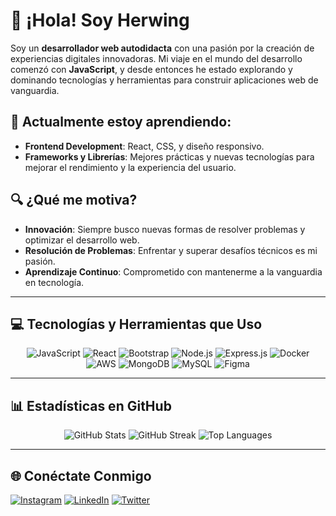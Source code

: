 # 👋 ¡Hola! Soy Herwing

Soy un **desarrollador web autodidacta** con una pasión por la creación de experiencias digitales innovadoras. Mi viaje en el mundo del desarrollo comenzó con **JavaScript**, y desde entonces he estado explorando y dominando tecnologías y herramientas para construir aplicaciones web de vanguardia.

## 🚀 **Actualmente estoy aprendiendo:**
- **Frontend Development**: React, CSS, y diseño responsivo.
- **Frameworks y Librerías**: Mejores prácticas y nuevas tecnologías para mejorar el rendimiento y la experiencia del usuario.

## 🔍 **¿Qué me motiva?**
- **Innovación**: Siempre busco nuevas formas de resolver problemas y optimizar el desarrollo web.
- **Resolución de Problemas**: Enfrentar y superar desafíos técnicos es mi pasión.
- **Aprendizaje Continuo**: Comprometido con mantenerme a la vanguardia en tecnología.

---

## 💻 **Tecnologías y Herramientas que Uso**

<p align="center">
  <img src="https://img.shields.io/badge/JavaScript-%23323330.svg?style=for-the-badge&logo=javascript&logoColor=%23F7DF1E" alt="JavaScript">
  <img src="https://img.shields.io/badge/React-%2320232a.svg?style=for-the-badge&logo=react&logoColor=%2361DAFB" alt="React">
  <img src="https://img.shields.io/badge/Bootstrap-%23563D7C.svg?style=for-the-badge&logo=bootstrap&logoColor=white" alt="Bootstrap">
  <img src="https://img.shields.io/badge/Node.js-%2343853D.svg?style=for-the-badge&logo=node.js&logoColor=white" alt="Node.js">
  <img src="https://img.shields.io/badge/Express.js-%23404d59.svg?style=for-the-badge&logo=express&logoColor=%2361DAFB" alt="Express.js">
  <img src="https://img.shields.io/badge/Docker-%230db7ed.svg?style=for-the-badge&logo=docker&logoColor=white" alt="Docker">
  <img src="https://img.shields.io/badge/AWS-%23FF9900.svg?style=for-the-badge&logo=amazon-aws&logoColor=white" alt="AWS">
  <img src="https://img.shields.io/badge/MongoDB-%234ea94b.svg?style=for-the-badge&logo=mongodb&logoColor=white" alt="MongoDB">
  <img src="https://img.shields.io/badge/MySQL-%23000.svg?style=for-the-badge&logo=mysql&logoColor=white" alt="MySQL">
  <img src="https://img.shields.io/badge/Figma-%23F24E1E.svg?style=for-the-badge&logo=figma&logoColor=white" alt="Figma">
</p>

---

## 📊 **Estadísticas en GitHub**

<p align="center">
  <img src="https://github-readme-stats.vercel.app/api?username=herwingx-dev&theme=transparent&hide_border=true&include_all_commits=true&count_private=true" alt="GitHub Stats">
  <img src="https://github-readme-streak-stats.herokuapp.com/?user=herwingx-dev&theme=transparent&hide_border=true" alt="GitHub Streak">
  <img src="https://github-readme-stats.vercel.app/api/top-langs/?username=herwingx-dev&theme=transparent&hide_border=true&layout=compact" alt="Top Languages">
</p>

---

## 🌐 **Conéctate Conmigo**

<p align="left">
  <a href="https://instagram.com/herwingx" target="_blank"><img src="https://img.shields.io/badge/Instagram-%23E4405F.svg?logo=Instagram&logoColor=white" alt="Instagram"></a>
  <a href="https://linkedin.com/in/herwingx" target="_blank"><img src="https://img.shields.io/badge/LinkedIn-%230077B5.svg?logo=linkedin&logoColor=white" alt="LinkedIn"></a>
  <a href="https://tiktok.com/@herwingx" target="_blank"><img 
  <a href="https://twitter.com/herwingx" target="_blank"><img src="https://img.shields.io/badge/Twitter-%231DA1F2.svg?logo=Twitter&logoColor=white" alt="Twitter"></a>
</p>
